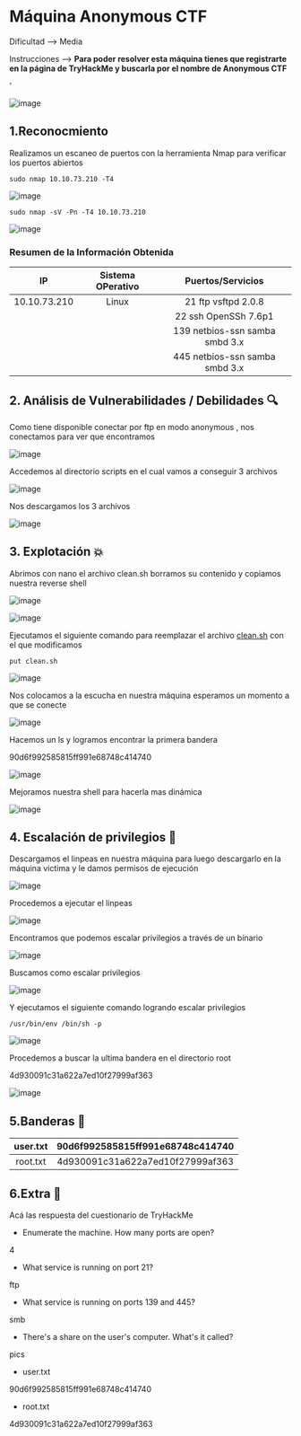 # Máquina Anonymous CTF

Dificultad --> Media

Instrucciones --> **Para poder resolver esta máquina tienes que registrarte en la página de TryHackMe y buscarla por el nombre de Anonymous CTF**

'

![image](https://github.com/user-attachments/assets/be3b38be-721b-48e2-9c93-85482c5d762e)


## 1.Reconocmiento

Realizamos un escaneo de puertos con la herramienta Nmap para verificar los puertos abiertos

    sudo nmap 10.10.73.210 -T4 


![image](https://github.com/user-attachments/assets/3b7fcb58-c23b-4b6f-b66f-22b8c2c9740c)


    sudo nmap -sV -Pn -T4 10.10.73.210


![image](https://github.com/user-attachments/assets/20997626-be8b-485b-9519-dbb06d71ad1f)



### Resumen de la Información Obtenida

|IP            | Sistema OPerativo | Puertos/Servicios              | 
|:-----------: |:-----------------:| :-----------------------------:| 
| 10.10.73.210 |  Linux            | 21 ftp vsftpd 2.0.8            |
|              |                   | 22 ssh OpenSSh 7.6p1           |
|              |                   | 139 netbios-ssn samba smbd 3.x |
|              |                   | 445 netbios-ssn samba smbd 3.x |


## 2. Análisis de Vulnerabilidades / Debilidades 🔍

Como tiene disponible conectar por ftp en modo anonymous , nos conectamos para ver que encontramos 


![image](https://github.com/user-attachments/assets/cc6b935b-86d0-47f6-9da4-1343ed8b5994)


Accedemos al directorio scripts en el cual vamos a conseguir 3 archivos


![image](https://github.com/user-attachments/assets/db0187f6-8b7a-4cbf-b932-7eefb38d54f1)


Nos descargamos los 3 archivos 


![image](https://github.com/user-attachments/assets/26b32ad7-fc2f-4a98-a154-aec70f59a58d)


## 3. Explotación 💥


Abrimos con nano el archivo clean.sh borramos su contenido y copiamos nuestra reverse shell


![image](https://github.com/user-attachments/assets/89176c82-f5e7-4211-9ec6-de54acf82510)


![image](https://github.com/user-attachments/assets/1b7655d5-e9e8-4f5b-bb24-f0e0f1646103)



Ejecutamos el siguiente comando para reemplazar el archivo [clean.sh](http://clean.sh) con el que modificamos

    put clean.sh

![image](https://github.com/user-attachments/assets/c0a8977e-5561-4d1d-92a1-ffcef4b06fa2)


Nos colocamos a la escucha en nuestra máquina esperamos un momento a que se conecte


![image](https://github.com/user-attachments/assets/cace5543-dccf-47c0-9150-e924e1de0f75)



Hacemos un ls y logramos encontrar la primera bandera 

90d6f992585815ff991e68748c414740


![image](https://github.com/user-attachments/assets/ed05e5b8-0e5e-4d93-a8f5-d2f18d25151b)


Mejoramos nuestra shell para hacerla mas dinámica


![image](https://github.com/user-attachments/assets/b84aade0-0b1b-4d3c-91a5-9c55a3f66931)


## 4. Escalación de privilegios 🧗


Descargamos el linpeas en nuestra máquina para luego descargarlo en la máquina victima y le damos permisos de ejecución 


![image](https://github.com/user-attachments/assets/923e1f89-77d3-47e0-a7b7-c6331d07f50f)


Procedemos a ejecutar el linpeas


![image](https://github.com/user-attachments/assets/38d70a53-35d1-4ef8-887a-a390db7a187e)


Encontramos que podemos escalar privilegios a través de un binario


![image](https://github.com/user-attachments/assets/874075a2-7ee9-4f33-b697-03ae3362ac8d)


Buscamos como escalar privilegios 

![image](https://github.com/user-attachments/assets/cde9d1ca-8aba-4e8e-abae-bb44573196e7)


Y ejecutamos el siguiente comando logrando escalar privilegios

    /usr/bin/env /bin/sh -p


![image](https://github.com/user-attachments/assets/5ef1eeda-8637-44da-9aad-28824e756c0a)


Procedemos a buscar la ultima bandera en el directorio root

4d930091c31a622a7ed10f27999af363


![image](https://github.com/user-attachments/assets/5cab5ee9-9ee5-4c14-80d8-4cf3983f0992)


## 5.Banderas 🏁

|user.txt | 90d6f992585815ff991e68748c414740  |
|:-------:|:---------------------------------:|
|root.txt | 4d930091c31a622a7ed10f27999af363  |



## 6.Extra 🚨

Acá las respuesta del cuestionario de TryHackMe 


- Enumerate the machine.  How many ports are open?

4

- What service is running on port 21?

ftp

- What service is running on ports 139 and 445?

smb

- There's a share on the user's computer.  What's it called?

pics

- user.txt

90d6f992585815ff991e68748c414740

- root.txt

4d930091c31a622a7ed10f27999af363









































